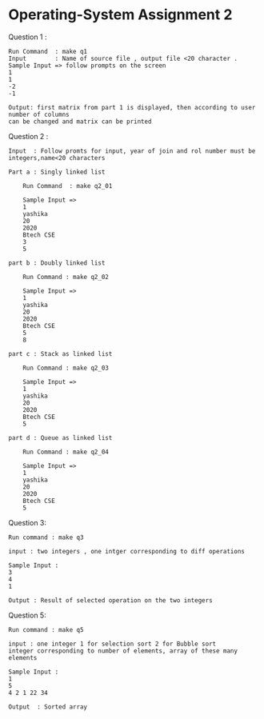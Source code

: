 # Operating-System Assignment 2


Question 1 :
    
    Run Command  : make q1
    Input        : Name of source file , output file <20 character .
    Sample Input => follow prompts on the screen 
    1
    1
    -2
    -1
    
    Output: first matrix from part 1 is displayed, then according to user number of columns 
    can be changed and matrix can be printed

Question 2 :
    
    Input  : Follow promts for input, year of join and rol number must be integers,name<20 characters

    Part a : Singly linked list

        Run Command  : make q2_01
    
        Sample Input => 
        1
        yashika
        20
        2020
        Btech CSE
        3
        5

    part b : Doubly linked list
        
        Run Command : make q2_02

        Sample Input =>
        1
        yashika
        20
        2020
        Btech CSE
        5
        8

    part c : Stack as linked list

        Run Command : make q2_03

        Sample Input =>
        1
        yashika
        20
        2020
        Btech CSE
        5

    part d : Queue as linked list

        Run Command : make q2_04

        Sample Input =>
        1
        yashika
        20
        2020
        Btech CSE
        5

Question 3:

    Run command : make q3

    input : two integers , one intger corresponding to diff operations

    Sample Input :
    3 
    4 
    1

    Output : Result of selected operation on the two integers

Question 5:

    Run command : make q5

    input : one integer 1 for selection sort 2 for Bubble sort
    integer corresponding to number of elements, array of these many elements

    Sample Input : 
    1
    5
    4 2 1 22 34

    Output  : Sorted array









